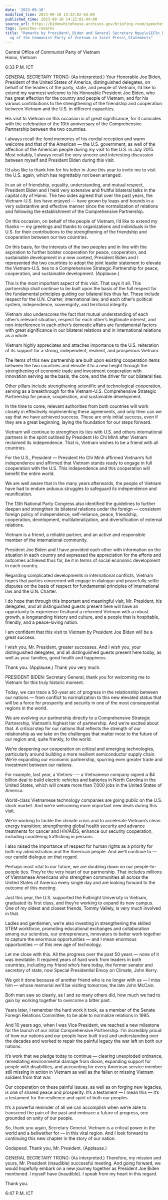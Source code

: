 ```yaml
---
date: '2023-09-10'
modified_time: 2023-09-10 14:22:02-04:00
published_time: 2023-09-10 14:22:01-04:00
source_url: https://bidenwhitehouse.archives.gov/briefing-room/speeches-remarks/2023/09/10/remarks-by-president-biden-and-general-secretary-nguyen-phu-trong-of-the-communist-party-of-vietnam-in-joint-press-statements/
tags: speeches-remarks
title: "Remarks by President\_Biden and General Secretary Nguy\u1EC5n Ph\xFA Tr\u1ECD\
  ng of the Communist Party of Vietnam in Joint Press\_Statements"
---
```

 
Central Office of Communist Party of Vietnam  
Hanoi, Vietnam  

6:33 P.M. ICT

GENERAL SECRETARY TRỌNG: (As interpreted.) Your Honorable Joe Biden,
President of the United States of America, distinguished delegates, on
behalf of the leaders of the party, state, and people of Vietnam, I’d
like to extend my warmest welcome to his Honorable President Joe Biden,
who has great affection for the country and people of Vietnam, and for
his various contributions to the strengthening of the friendship and
cooperation between Vietnam and the U.S. in different capacities.

His visit to Vietnam on this occasion is of great significance, for it
coincides with the celebration of the 10th anniversary of the
Comprehensive Partnership between the two countries.

I always recall the fond memories of his cordial reception and warm
welcome and that of the American — the U.S. government, as well of the
affection of the American people during my visit to the U.S. in July
2015. Most notably, I always recall the very sincere and interesting
discussion between myself and President Biden during this visit.

I’d also like to thank him for his letter in June this year to invite me
to visit the U.S. again, which has regrettably not been arranged.

In an air of friendship, equality, understanding, and mutual respect,
President Biden and I held very extensive and fruitful bilateral talks
in the capital city of Hanoi. The two sides agreed that over the past
years, the Vietnam-U.S. ties have enjoyed — have grown by leaps and
bounds in a very substantive and effective manner since the
normalization of relations and following the establishment of the
Comprehensive Partnership.

On this occasion, on behalf of the people of Vietnam, I’d like to extend
my thanks — my greetings and thanks to organizations and individuals in
the U.S. for their contributions to the strengthening of the friendship
and cooperation between our two countries.

On this basis, for the interests of the two peoples and in line with the
aspiration to further bolster cooperation for peace, cooperation, and
sustainable development in a new context, President Biden and I
represented the two countries to adopt the joint leader statement to
elevate the Vietnam-U.S. ties to a Comprehensive Strategic Partnership
for peace, cooperation, and sustainable development. (Applause.)

This is the most important aspect of this visit. That says it all. This
partnership shall continue to be built upon the basis of the full
respect for the fundamental principles guiding our bilateral ties thus
far. These include respect for the U.N. Charter, international law, and
each other’s political system, independence, sovereignty, and
territorial integrity.

Vietnam also underscores the fact that mutual understanding of each
other’s relevant situation, respect for each other’s legitimate
interest, and non-interference in each other’s domestic affairs are
fundamental factors with great significance in our bilateral relations
and in international relations as a whole.

Vietnam highly appreciates and attaches importance to the U.S.
reiteration of its support for a strong, independent, resilient, and
prosperous Vietnam.

The items of this new partnership are built upon existing cooperation
items between the two countries and elevate it to a new height through
the strengthening of economic trade and investment cooperation with
innovation serving as the basis, the core, and the driver for our
bilateral ties.

Other pillars include strengthening scientific and technological
cooperation, serving as a breakthrough for the Vietnam-U.S.
Comprehensive Strategic Partnership for peace, cooperation, and
sustainable development.

In the time to come, relevant authorities from both countries will work
closely in effectively implementing these agreements, and only then can
we say that we have achieved success. These are only initial success,
even if they are a great beginning, laying the foundation for our steps
forward.

Vietnam will continue to strengthen its ties with U.S. and others
international partners in the spirit outlined by President Ho Chi Minh
after Vietnam reclaimed its independence. That is, Vietnam wishes to be
a friend with all countries.

For the U.S., President — President Ho Chi Minh affirmed Vietnam’s full
independence and affirmed that Vietnam stands ready to engage in full
cooperation with the U.S. This independence and this cooperation will
benefit the entire world.

We are well aware that in the many years afterwards, the people of
Vietnam have had to endure arduous struggles to safeguard its
independence and reunification.

The 13th National Party Congress also identified the guidelines to
further deepen and strengthen its bilateral relations under the foreign
— consistent foreign policy of independence, self-reliance, peace,
friendship, cooperation, development, multilateralization, and
diversification of external relations.

Vietnam is a friend, a reliable partner, and an active and responsible
member of the international community.

President Joe Biden and I have provided each other with information on
the situation in each country and expressed the appreciation for the
efforts and outcomes achieved thus far, be it in terms of social
economic development in each country.

Regarding complicated developments in international conflicts, Vietnam
hopes that parties concerned will engage in dialogue and peacefully
settle disputes on the basis of respect for fundamental principles of
international law and the U.N. Charter.

I do hope that through this important and meaningful visit, Mr.
President, his delegates, and all distinguished guests present here will
have an opportunity to experience firsthand a reformed Vietnam with a
robust growth, a longstanding history and culture, and a people that is
hospitable, friendly, and a peace-loving nation.

I am confident that this visit to Vietnam by President Joe Biden will be
a great success.

I wish you, Mr. President, greater successes. And I wish you, your
distinguished delegates, and all distinguished guests present here
today, as well as your families, good health and happiness.

Thank you. (Applause.) Thank you very much.

PRESIDENT BIDEN: Secretary General, thank you for welcoming me to
Vietnam for this truly historic moment.

Today, we can trace a 50-year arc of progress in the relationship
between our nations — from conflict to normalization to this new
elevated status that will be a force for prosperity and security in one
of the most consequential regions in the world.

We are evolving our partnership directly to a Comprehensive Strategic
Partnership, Vietnam’s highest tier of partnership. And we’re excited
about that. A critical step for our nations that reflects the strength
of our relationship as we take on the challenges that matter most to the
future of our region and, quite frankly, to the world.

We’re deepening our cooperation on critical and emerging technologies,
particularly around building a more resilient semiconductor supply
chain. We’re expanding our economic partnership, spurring even greater
trade and investment between our nations.

For example, last year, a Vietnes- — a Vietnamese company signed a $4
billion deal to build electric vehicles and batteries in North Carolina
in the United States, which will create more than 7,000 jobs in the
United States of America.

World-class Vietnamese technology companies are going public on the U.S.
stock market. And we’re welcoming more important new deals during this
visit.

We’re working to tackle the climate crisis and to accelerate Vietnam’s
clean energy transition; strengthening global health security and
advance treatments for cancer and HIV/AIDS; enhance our security
cooperation, including countering trafficking in persons.

I also raised the importance of respect for human rights as a priority
for both my administration and the American people. And we’ll continue
to — our candid dialogue on that regard.

Perhaps most vital to our future, we are doubling down on our
people-to-people ties. They’re the very heart of our partnership. That
includes millions of Vietnamese Americans who strengthen communities all
across the United States of America every single day and are looking
forward to the outcome of this meeting.

Just this year, the U.S. supported the Fulbright University in Vietnam,
graduated its first class, and they’re working to expand its new campus.
One of my oldest and closest friends, Tommy Vallely, is very much
involved in that.

Ladies and gentlemen, we’re also investing in strengthening the skilled
STEM workforce, promoting educational exchanges and collaboration among
our scientists, our entrepreneurs, innovators to better work together to
capture the enormous opportunities — and I mean enormous opportunities —
of this new age of technology.

Let me close with this. All the progress over the past 50 years — none
of it was inevitable. It required years of hard work from leaders in
both countries, including my friend who’s here today, the former senator
and secretary of state, now Special Presidential Envoy on Climate, John
Kerry.

We got it done because of another friend who is no longer with us — I
miss him — whose memorial we’ll be visiting tomorrow, the late John
McCain.

Both men saw so clearly, as I and so many others did, how much we had to
gain by working together to overcome a bitter past.

Years later, I remember the hard work it took, as a member of the Senate
Foreign Relations Committee, to be able to normalize relations in 1995.

And 10 years ago, when I was Vice President, we reached a new milestone
for the launch of our initial Comprehensive Partnership. I’m incredibly
proud of how our nations and our people have built trust and
understanding over the decades and worked to repair the painful legacy
the war left on both our nations.

It’s work that we pledge today to continue — clearing unexploded
ordnance, remediating environmental damage from dioxin, expanding
support for people with disabilities, and accounting for every American
service member still missing in action in Vietnam as well as the fallen
or missing Vietnam soldiers from that war.

Our cooperation on these painful issues, as well as on forging new
legacies, is one of shared peace and prosperity. It’s a testament — I
mean this — it’s a testament for the resilience and spirit of both our
peoples.

It’s a powerful reminder of all we can accomplish when we’re able to
transcend the pain of the past and embrace a future of progress, one
grounded on unity of our people.

So, thank you again, Secretary General. Vietnam is a critical power in
the world and a bellwether for — in this vital region. And I look
forward to continuing this new chapter in the story of our nation.

Godspeed. Thank you, Mr. President. (Applause.)

GENERAL SECRETARY TRỌNG: (As interpreted.) Therefore, my mission and
yours, Mr. President (inaudible) successful meeting. And going forward,
we would hopefully embark on a new journey together as President Joe
Biden mentioned. I myself have (inaudible). I speak from my heart in
this regard.

Thank you.

6:47 P.M. ICT
